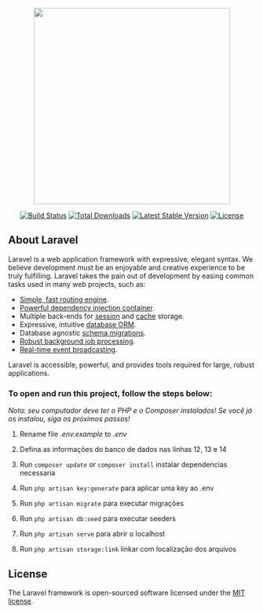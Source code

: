 <p align="center"><a href="https://laravel.com" target="_blank"><img src="https://raw.githubusercontent.com/laravel/art/master/logo-lockup/5%20SVG/2%20CMYK/1%20Full%20Color/laravel-logolockup-cmyk-red.svg" width="400"></a></p>

<p align="center">
<a href="https://travis-ci.org/laravel/framework"><img src="https://travis-ci.org/laravel/framework.svg" alt="Build Status"></a>
<a href="https://packagist.org/packages/laravel/framework"><img src="https://img.shields.io/packagist/dt/laravel/framework" alt="Total Downloads"></a>
<a href="https://packagist.org/packages/laravel/framework"><img src="https://img.shields.io/packagist/v/laravel/framework" alt="Latest Stable Version"></a>
<a href="https://packagist.org/packages/laravel/framework"><img src="https://img.shields.io/packagist/l/laravel/framework" alt="License"></a>
</p>

## About Laravel

Laravel is a web application framework with expressive, elegant syntax. We believe development must be an enjoyable and creative experience to be truly fulfilling. Laravel takes the pain out of development by easing common tasks used in many web projects, such as:

- [Simple, fast routing engine](https://laravel.com/docs/routing).
- [Powerful dependency injection container](https://laravel.com/docs/container).
- Multiple back-ends for [session](https://laravel.com/docs/session) and [cache](https://laravel.com/docs/cache) storage.
- Expressive, intuitive [database ORM](https://laravel.com/docs/eloquent).
- Database agnostic [schema migrations](https://laravel.com/docs/migrations).
- [Robust background job processing](https://laravel.com/docs/queues).
- [Real-time event broadcasting](https://laravel.com/docs/broadcasting).

Laravel is accessible, powerful, and provides tools required for large, robust applications.

### To open and run this project, follow the steps below:

<em>Nota: seu computador deve ter o PHP e o Composer instalados! Se você já os instalou, siga os próximos passos!</em>

1. Rename file <em>.env.example</em> to <em>.env</em><br>

2. Defina as informações do banco de dados nas linhas 12, 13 e 14

3. Run <code>composer update</code> or <code>composer install</code> instalar dependencias necessaria

4. Run <code>php artisan key:generate</code> para aplicar uma key ao .env
 
5. Run <code>php artisan migrate</code> para executar migrações

6. Run <code>php artisan db:seed</code> para executar seeders

7. Run <code>php artisan serve</code> para abrir o localhost

8. Run <code>php artisan storage:link</code> linkar com localização dos arquivos


## License

The Laravel framework is open-sourced software licensed under the [MIT license](https://opensource.org/licenses/MIT).
